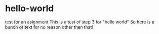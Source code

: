 # hello-world
test for an asignment 
This is a test of step 3 for "hello world" 
So here is a bunch of text for no reason other then that!
